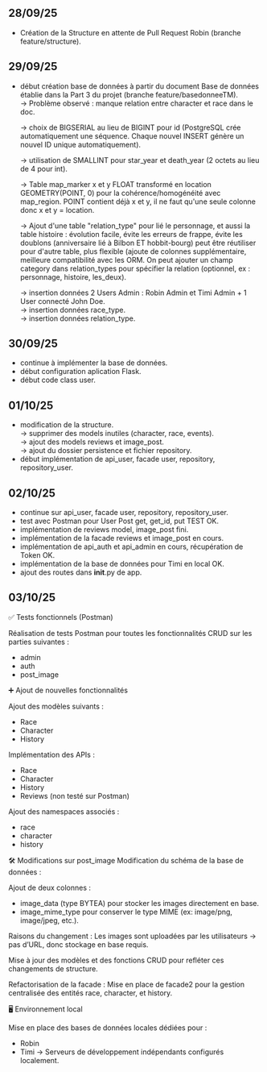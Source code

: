 ## 28/09/25
- Création de la Structure en attente de Pull Request Robin (branche feature/structure).  

## 29/09/25
- début création base de données à partir du document Base de données établie dans la Part 3 du projet (branche feature/basedonneeTM).  
	-> Problème observé : manque relation entre character et race dans le doc.  

	-> choix de BIGSERIAL au lieu de BIGINT pour id (PostgreSQL crée automatiquement une séquence. Chaque nouvel INSERT génère un nouvel ID unique automatiquement).
   
	-> utilisation de SMALLINT pour star_year et death_year (2 octets au lieu de 4 pour int).  

	-> Table map_marker x et y FLOAT transformé en location GEOMETRY(POINT, 0) pour la cohérence/homogénéité avec map_region. POINT contient déjà x et y, il ne faut qu'une seule colonne donc x et y = location.  

	-> Ajout d'une table "relation_type" pour lié le personnage, et aussi la table histoire : évolution facile, évite les erreurs de frappe, évite les doublons (anniversaire lié à Bilbon ET hobbit-bourg) peut être réutiliser pour d'autre table, plus flexible (ajoute de colonnes supplémentaire, meilleure compatibilité avec les ORM. On peut ajouter un champ category dans relation_types pour spécifier la relation (optionnel, ex : personnage, histoire, les_deux).

  	-> insertion données 2 Users Admin : Robin Admin et Timi Admin + 1 User connecté John Doe.  
	-> insertion données race_type.  
	-> insertion données relation_type.  

## 30/09/25
- continue à implémenter la base de données.
- début configuration aplication Flask.
- début code class user.

## 01/10/25
- modification de la structure.  
	-> supprimer des models inutiles (character, race, events).  
  	-> ajout des models reviews et image_post.  
  	-> ajout du dossier persistence et fichier repository.
- début implémentation de api_user, facade user, repository, repository_user.  

## 02/10/25
- continue sur api_user, facade user, repository, repository_user.
- test avec Postman pour User Post get, get_id, put TEST OK.
- implémentation de reviews model, image_post fini.
- implémentation de la facade reviews et image_post en cours.
- implémentation de api_auth et api_admin en cours, récupération de Token OK.
- implémentation de la base de données pour Timi en local OK.
- ajout des routes dans __init__.py de app.  

## 03/10/25
✅ Tests fonctionnels (Postman)

Réalisation de tests Postman pour toutes les fonctionnalités CRUD sur les parties suivantes :
- admin
- auth
- post_image

➕ Ajout de nouvelles fonctionnalités

Ajout des modèles suivants :
- Race
- Character
- History

Implémentation des APIs :
- Race
- Character
- History
- Reviews (non testé sur Postman)

Ajout des namespaces associés :
- race
- character
- history

🛠️ Modifications sur post_image
Modification du schéma de la base de données :

Ajout de deux colonnes :
- image_data (type BYTEA) pour stocker les images directement en base.
- image_mime_type pour conserver le type MIME (ex: image/png, image/jpeg, etc.).

Raisons du changement :
Les images sont uploadées par les utilisateurs → pas d’URL, donc stockage en base requis.

Mise à jour des modèles et des fonctions CRUD pour refléter ces changements de structure.

Refactorisation de la facade :
Mise en place de facade2 pour la gestion centralisée des entités race, character, et history.

🖥️ Environnement local

Mise en place des bases de données locales dédiées pour :
- Robin
- Timi
→ Serveurs de développement indépendants configurés localement.
